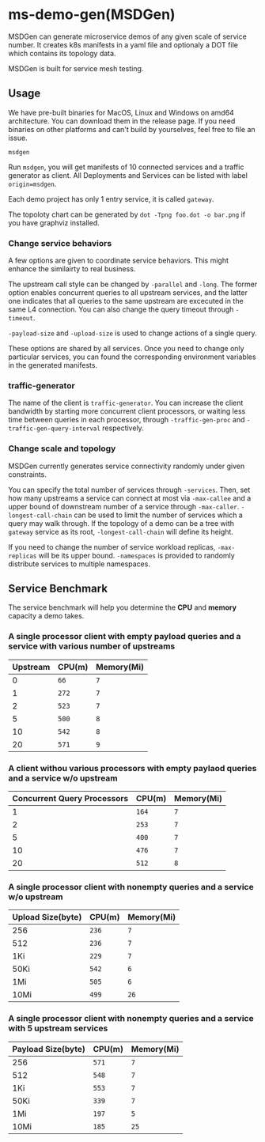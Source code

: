 # ms-demo-gen(MSDGen)
MSDGen can generate microservice demos of any given scale of service number.
It creates k8s manifests in a yaml file and optionaly a DOT file which contains its topology data.

MSDGen is built for service mesh testing.

## Usage
We have pre-built binaries for MacOS, Linux and Windows on amd64 architecture.
You can download them in the release page. 
If you need binaries on other platforms and can't build by yourselves, feel free to file an issue.

```
msdgen
```
Run `msdgen`, you will get manifests of 10 connected services and a traffic generator as client.
All Deployments and Services can be listed with label `origin=msdgen`.

Each demo project has only 1 entry service, it is called `gateway`.

The topoloty chart can be generated by `dot -Tpng foo.dot -o bar.png` if you have graphviz installed.

### Change service behaviors
A few options are given to coordinate service behaviors. This might enhance the similairty to real business.

The upstream call style can be changed by `-parallel` and `-long`.
The former option enables concurrent queries to all upstream services,
and the latter one indicates that all queries to the same upstream are excecuted in the same L4 connection.
You can also change the query timeout through `-timeout`.

`-payload-size` and `-upload-size` is used to change actions of a single query.

These options are shared by all services. Once you need to change only particular services,
you can found the corresponding environment variables in the generated manifests.

### traffic-generator
The name of the client is `traffic-generator`.
You can increase the client bandwidth by starting more concurrent client processors,
or waiting less time between queries in each processor, through `-traffic-gen-proc` and `-traffic-gen-query-interval` respectively.

### Change scale and topology
MSDGen currently generates service connectivity randomly under given constraints.

You can specify the total number of services through `-services`.
Then, set how many upstreams a service can connect at most via `-max-callee`
and a upper bound of downstream number of a service through `-max-caller`.
`-longest-call-chain` can be used to limit the number of services which a query may walk through.
If the topology of a demo can be a tree with `gateway` service as its root, `-longest-call-chain` will define its height.

If you need to change the number of service workload replicas, `-max-replicas` will be its upper bound. `-namespaces` is provided to randomly distribute services to multiple namespaces.

## Service Benchmark
The service benchmark will help you determine the **CPU** and **memory** capacity a demo takes.

### A single processor client with empty payload queries and a service with various number of upstreams
| Upstream | CPU(m) | Memory(Mi) |
| --- | --- | --- |
|0| `66`|`7`|
|1| `272`|`7`|
|2| `523`|`7`|
|5| `500`|`8`|
|10| `542`|`8`|
|20| `571`|`9`|

### A client withou various processors with empty paylaod queries and a service w/o upstream
| Concurrent Query Processors | CPU(m) | Memory(Mi) |
| --- | --- | --- |
|1| `164`|`7`|
|2| `253`|`7`|
|5| `400`|`7`|
|10| `476`|`7`|
|20| `512`|`8`|

### A single processor client with nonempty queries and a service w/o upstream
| Upload Size(byte) | CPU(m) | Memory(Mi) |
| --- | --- | --- |
|256| `236`|`7`|
|512| `236`|`7`|
|1Ki| `229`|`7`|
|50Ki| `542`|`6`|
|1Mi| `505`|`6`|
|10Mi| `499`|`26`|

### A single processor client with nonempty queries and a service with 5 upstream services
| Payload Size(byte) | CPU(m) | Memory(Mi) |
| --- | --- | --- |
|256| `571`|`7`|
|512| `548`|`7`|
|1Ki| `553`|`7`|
|50Ki| `339`|`7`|
|1Mi| `197`|`5`|
|10Mi| `185`|`25`|